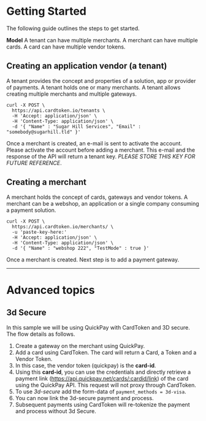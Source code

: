 # Getting Started
The following guide outlines the steps to get started.

**Model**
A tenant can have multiple merchants. A merchant can have multiple cards. A card can have multiple vendor tokens.

## Creating an application vendor (a tenant)
A tenant provides the concept and properties of a solution, app or provider of payments. A tenant holds one or many merchants.
A tenant allows creating multiple merchants and multiple gateways.

```curl
curl -X POST \
  https://api.cardtoken.io/tenants \
  -H 'Accept: application/json' \
  -H 'Content-Type: application/json' \
  -d '{	"Name" : "Sugar Hill Services", "Email" : "somebody@sugarhill.tld" }'
```

Once a merchant is created, an e-mail is sent to activate the account. Please activate the account before adding a merchant. This e-mail and the response of the API will return a tenant key. *PLEASE STORE THIS KEY FOR FUTURE REFERENCE*.

## Creating a merchant
A merchant holds the concept of cards, gateways and vendor tokens. A merchant can be a webshop, an application or a single company consuming a payment solution.

```curl
curl -X POST \
  https://api.cardtoken.io/merchants/ \
  -u 'paste-key-here:'
  -H 'Accept: application/json' \
  -H 'Content-Type: application/json' \
  -d '{ "Name" : "webshop 222", "TestMode" : true }'
```

Once a merchant is created. Next step is to add a payment gateway.

---

# Advanced topics

## 3d Secure
In this sample we will be using QuickPay with CardToken and 3D secure. The flow details as follows.

1. Create a gateway on the merchant using QuickPay.
2. Add a card using CardToken. The card will return a Card, a Token and a Vendor Token.
3. In this case, the vendor token (quickpay) is the **card-id**.
4. Using this **card-id**, you can use the credentials and directly retrieve a payment link (https://api.quickpay.net/cards/:cardid/link) of the card using the QuickPay API. This request will not proxy through CardToken.
5. To use *3d-secure* add the form-data of `payment_methods = 3d-visa`.
6. You can now link the 3d-secure payment and process.
7. Subsequent payments using CardToken will re-tokenize the payment and process without 3d Secure.
